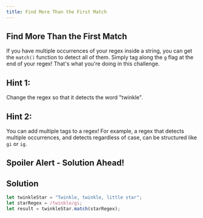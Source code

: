```yaml
---
title: Find More Than the First Match
---
```

## Find More Than the First Match
<!-- The article goes here, in GitHub-flavored Markdown. Feel free to add YouTube videos, images, and CodePen/JSBin embeds  -->
If you have multiple occurrences of your regex inside a string, you can get the `match()` function to detect all of them. Simply tag along the `g` flag at the end of your regex! That's what you're doing in this challenge.

## Hint 1:

Change the regex so that it detects the word "twinkle".

## Hint 2:

You can add multiple tags to a regex! For example, a regex that detects multiple occurrences, and detects regardless of case, can be structured like `gi` or `ig`.

## Spoiler Alert - Solution Ahead!

## Solution

```javascript
let twinkleStar = "Twinkle, twinkle, little star";
let starRegex = /twinkle/gi; 
let result = twinkleStar.match(starRegex); 
```
